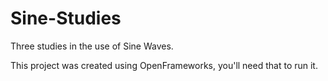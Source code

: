 # Sine-Studies
Three studies in the use of Sine Waves.

This project was created using OpenFrameworks, you'll need that to run it.
